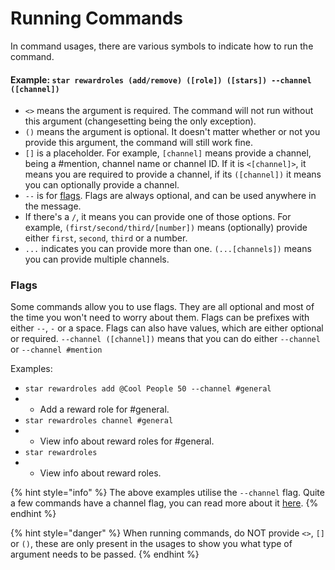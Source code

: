 # Running Commands

In command usages, there are various symbols to indicate how to run the command.

#### Example: `star rewardroles (add/remove) ([role]) ([stars]) --channel ([channel])`

* `<>` means the argument is required. The command will not run without this argument \(changesetting being the only exception\).
* `()` means the argument is optional. It doesn't matter whether or not you provide this argument, the command will still work fine.
*  `[]` is a placeholder. For example, `[channel]` means provide a channel, being a \#mention, channel name or channel ID. If it is `<[channel]>`, it means you are required to provide a channel, if its `([channel])` it means you can optionally provide a channel.
* `--` is for [flags](running-commands.md#flags). Flags are always optional, and can be used anywhere in the message.
* If there's a `/`, it means you can provide one of those options. For example, `(first/second/third/[number])` means \(optionally\) provide either `first`, `second`, `third` or a number.
* `...` indicates you can provide more than one. `(...[channels])` means you can provide multiple channels.

### Flags

Some commands allow you to use flags. They are all optional and most of the time you won't need to worry about them. Flags can be prefixes with either `--`, `-` or a space. Flags can also have values, which are either optional or required. `--channel ([channel])` means that you can do either `--channel` or `--channel #mention`

Examples:

* `star rewardroles add @Cool People 50 --channel #general`
* * Add a reward role for \#general.
* `star rewardroles channel #general`
* * View info about reward roles for \#general.
* `star rewardroles`
* * View info about reward roles.

{% hint style="info" %}
The above examples utilise the `--channel` flag. Quite a few commands have a channel flag, you can read more about it [here](channel-settings/channel-settings-overview.md).
{% endhint %}



{% hint style="danger" %}
When running commands, do NOT provide `<>`, `[]` or `()`, these are only present in the usages to show you what type of argument needs to be passed. 
{% endhint %}

